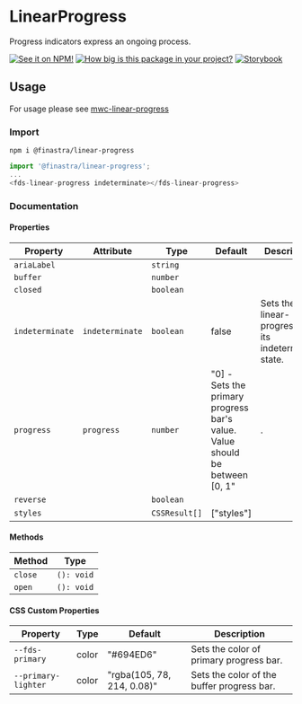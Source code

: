 # LinearProgress

Progress indicators express an ongoing process.

[![See it on NPM!](https://img.shields.io/npm/v/@finastra/linear-progress?style=for-the-badge)](https://www.npmjs.com/package/@finastra/linear-progress)
[![How big is this package in your project?](https://img.shields.io/bundlephobia/minzip/@finastra/linear-progress?style=for-the-badge)](https://bundlephobia.com/result?p=@finastra/linear-progress')
[![Storybook](https://shields.io/badge/-Play%20with%20this%20web%20component-2a0481?logo=storybook&style=for-the-badge)](https://finastra.github.io/finastra-design-system/?path=/story/data-display-progress-indicator-linear-progress--default)

## Usage

For usage please see [mwc-linear-progress](https://github.com/material-components/material-web/tree/master/packages/linear-progress)

### Import

```
npm i @finastra/linear-progress
```

```ts
import '@finastra/linear-progress';
...
<fds-linear-progress indeterminate></fds-linear-progress>
```


### Documentation
<!-- DOC -->
#### Properties

| Property        | Attribute       | Type          | Default                                          | Description                                      |
|-----------------|-----------------|---------------|--------------------------------------------------|--------------------------------------------------|
| `ariaLabel`     |                 | `string`      |                                                  |                                                  |
| `buffer`        |                 | `number`      |                                                  |                                                  |
| `closed`        |                 | `boolean`     |                                                  |                                                  |
| `indeterminate` | `indeterminate` | `boolean`     | false                                            | Sets the linear-progress into its indeterminate state. |
| `progress`      | `progress`      | `number`      | "0] - Sets the primary progress bar's value. Value should be between [0, 1" | .                                                |
| `reverse`       |                 | `boolean`     |                                                  |                                                  |
| `styles`        |                 | `CSSResult[]` | ["styles"]                                       |                                                  |

#### Methods

| Method  | Type       |
|---------|------------|
| `close` | `(): void` |
| `open`  | `(): void` |

#### CSS Custom Properties

| Property            | Type  | Default                    | Description                                |
|---------------------|-------|----------------------------|--------------------------------------------|
| `--fds-primary`     | color | "#694ED6"                  | Sets the color of primary progress bar.    |
| `--primary-lighter` | color | "rgba(105, 78, 214, 0.08)" | Sets the color of the buffer progress bar. |
<!-- /DOC -->